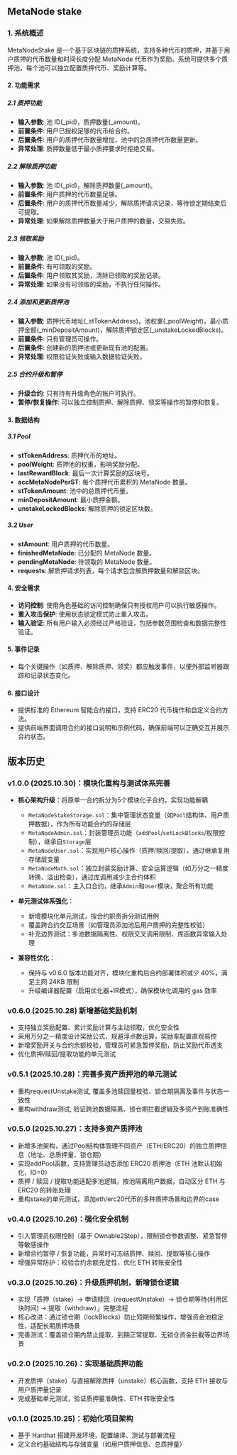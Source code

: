 ## MetaNode stake

### 1. 系统概述

MetaNodeStake 是一个基于区块链的质押系统，支持多种代币的质押，并基于用户质押的代币数量和时间长度分配 MetaNode 代币作为奖励。系统可提供多个质押池，每个池可以独立配置质押代币、奖励计算等。

#### 2. 功能需求

##### 2.1 质押功能

- **输入参数**: 池 ID(_pid)，质押数量(_amount)。
- **前置条件**: 用户已授权足够的代币给合约。
- **后置条件**: 用户的质押代币数量增加，池中的总质押代币数量更新。
- **异常处理**: 质押数量低于最小质押要求时拒绝交易。

##### 2.2 解除质押功能

- **输入参数**: 池 ID(_pid)，解除质押数量(_amount)。
- **前置条件**: 用户质押的代币数量足够。
- **后置条件**: 用户的质押代币数量减少，解除质押请求记录，等待锁定期结束后可提取。
- **异常处理**: 如果解除质押数量大于用户质押的数量，交易失败。

##### 2.3 领取奖励

- **输入参数**: 池 ID(_pid)。
- **前置条件**: 有可领取的奖励。
- **后置条件**: 用户领取其奖励，清除已领取的奖励记录。
- **异常处理**: 如果没有可领取的奖励，不执行任何操作。

##### 2.4 添加和更新质押池

- **输入参数**: 质押代币地址(_stTokenAddress)，池权重(_poolWeight)，最小质押金额(_minDepositAmount)，解除质押锁定区(_unstakeLockedBlocks)。
- **前置条件**: 只有管理员可操作。
- **后置条件**: 创建新的质押池或更新现有池的配置。
- **异常处理**: 权限验证失败或输入数据验证失败。

##### 2.5 合约升级和暂停

- **升级合约**: 只有持有升级角色的账户可执行。
- **暂停/恢复操作**: 可以独立控制质押、解除质押、领奖等操作的暂停和恢复。

#### 3. 数据结构

##### 3.1 Pool

- **stTokenAddress**: 质押代币的地址。
- **poolWeight**: 质押池的权重，影响奖励分配。
- **lastRewardBlock**: 最后一次计算奖励的区块号。
- **accMetaNodePerST**: 每个质押代币累积的 MetaNode 数量。
- **stTokenAmount**: 池中的总质押代币量。
- **minDepositAmount**: 最小质押金额。
- **unstakeLockedBlocks**: 解除质押的锁定区块数。

##### 3.2 User

- **stAmount**: 用户质押的代币数量。
- **finishedMetaNode**: 已分配的 MetaNode 数量。
- **pendingMetaNode**: 待领取的 MetaNode 数量。
- **requests**: 解质押请求列表，每个请求包含解质押数量和解锁区块。

#### 4. 安全需求

- **访问控制**: 使用角色基础的访问控制确保只有授权用户可以执行敏感操作。
- **重入攻击保护**: 使用状态锁定模式防止重入攻击。
- **输入验证**: 所有用户输入必须经过严格验证，包括参数范围检查和数据完整性验证。

#### 5. 事件记录

- 每个关键操作（如质押、解除质押、领奖）都应触发事件，以便外部监听器跟踪和记录状态变化。

#### 6. 接口设计

- 提供标准的 Ethereum 智能合约接口，支持 ERC20 代币操作和自定义合约方法。
- 提供前端界面调用合约的接口说明和示例代码，确保前端可以正确交互并展示合约状态。

## 版本历史

### v1.0.0 (2025.10.30)：模块化重构与测试体系完善

- **核心架构升级**：将原单一合约拆分为5个模块化子合约，实现功能解耦  
  - `MetaNodeStakeStorage.sol`：集中管理状态变量（如`Pool`结构体、用户质押数据），作为所有功能合约的存储层  
  - `MetaNodeAdmin.sol`：封装管理员功能（`addPool`/`setLockBlocks`/权限控制），继承自`Storage`层  
  - `MetaNodeUser.sol`：实现用户核心操作（质押/赎回/提取），通过继承复用存储层变量  
  - `MetaNodeMath.sol`：独立封装奖励计算、安全运算逻辑（如万分之一精度转换、溢出检查），通过库调用减少主合约体积  
  - `MetaNode.sol`：主入口合约，继承`Admin`和`User`模块，聚合所有功能  

- **单元测试体系强化**：  
  - 新增模块化单元测试，按合约职责拆分测试用例 
  - 覆盖跨合约交互场景（如管理员添加池后用户质押的完整性校验）  
  - 补充边界测试：多池数据隔离性、权限交叉调用限制、库函数异常输入处理  
  
- **兼容性优化**：  
  - 保持与 v0.6.0 版本功能对齐，模块化重构后合约部署体积减少 40%，满足主网 24KB 限制  
  - 升级编译器配置（启用优化器+IR模式），确保模块化调用的 gas 效率  

### v0.6.0 (2025.10.28) 新增基础奖励机制

- 支持独立奖励配置、累计奖励计算与主动领取，优化安全性
- 采用万分之一精度设计奖励公式，规避浮点数运算，奖励率配置直观易控
- 新增奖励开关与合约余额校验，管理员可紧急暂停奖励，防止奖励代币透支
- 优化质押/赎回/提取功能的单元测试

### v0.5.1 (2025.10.28)：完善多资产质押池的单元测试

- 重构requestUnstake测试, 覆盖多池赎回量校验、锁仓期隔离及事件与状态一致性
- 重构withdraw测试, 验证跨池数据隔离、锁仓期拦截逻辑及多资产到账准确性

### v0.5.0 (2025.10.27)：支持多资产质押池

- 新增多池架构，通过Pool结构体管理不同资产（ETH/ERC20）的独立质押信息（地址、总质押量、锁仓期）
- 实现addPool函数，支持管理员动态添加 ERC20 质押池（ETH 池默认初始化，ID=0）
- 质押 / 赎回 / 提取功能适配多池逻辑，按池隔离用户数据，自动区分 ETH 与 ERC20 的转账处理
- 重构stake的单元测试，添加eth/erc20代币的多种质押场景和边界的case

### v0.4.0 (2025.10.26)：强化安全机制

- 引入管理员权限控制（基于 Ownable2Step），限制锁仓参数调整、紧急暂停等敏感操作
- 新增合约暂停 / 恢复功能，异常时可冻结质押、赎回、提取等核心操作
- 增强异常防护：校验合约余额充足性，优化 ETH 转账安全性

### v0.3.0 (2025.10.26)：升级质押机制，新增锁仓逻辑

- 实现「质押（stake）→ 申请赎回（requestUnstake）→ 锁仓期等待(利用区块时间) → 提取（withdraw）」完整流程  
- 核心改进：通过锁仓期（lockBlocks）防止短期频繁操作，增强资金池稳定性，适配长期质押场景  
- 完善测试：覆盖锁仓期内禁止提取、到期正常提取、无锁仓资金拦截等边界场景  

### v0.2.0 (2025.10.26)：实现基础质押功能

- 开发质押（stake）与直接解除质押（unstake）核心函数，支持 ETH 接收与用户质押量记录  
- 完成基础单元测试，验证质押量准确性、ETH 转账安全性  

### v0.1.0 (2025.10.25)：初始化项目架构

- 基于 Hardhat 搭建开发环境，配置编译、测试与部署流程  
- 定义合约基础结构与存储变量（如用户质押信息、总质押量）
